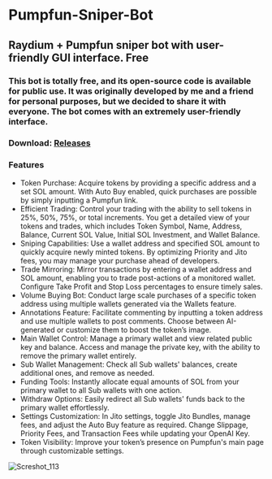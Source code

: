 # Pumpfun-Sniper-Bot
## Raydium + Pumpfun sniper bot with user-friendly GUI interface. Free
### This bot is totally free, and its open-source code is available for public use. It was originally developed by me and a friend for personal purposes, but we decided to share it with everyone. The bot comes with an extremely user-friendly interface.

### Download: [Releases](https://github.com/luciano2923/Pumpfun-Sniper-Bot/releases)

### Features

- Token Purchase: Acquire tokens by providing a specific address and a set SOL amount. With Auto Buy enabled, quick purchases are possible by simply inputting a Pumpfun link.
- Efficient Trading: Control your trading with the ability to sell tokens in 25%, 50%, 75%, or total increments. You get a detailed view of your tokens and trades, which includes Token Symbol, Name, Address, Balance, Current SOL Value, Initial SOL Investment, and Wallet Balance.
- Sniping Capabilities: Use a wallet address and specified SOL amount to quickly acquire newly minted tokens. By optimizing Priority and Jito fees, you may manage your purchase ahead of developers.
- Trade Mirroring: Mirror transactions by entering a wallet address and SOL amount, enabling you to trade post-actions of a monitored wallet. Configure Take Profit and Stop Loss percentages to ensure timely sales.
- Volume Buying Bot: Conduct large scale purchases of a specific token address using multiple wallets generated via the Wallets feature.
- Annotations Feature: Facilitate commenting by inputting a token address and use multiple wallets to post comments. Choose between AI-generated or customize them to boost the token’s image.
- Main Wallet Control: Manage a primary wallet and view related public key and balance. Access and manage the private key, with the ability to remove the primary wallet entirely.
- Sub Wallet Management: Check all Sub wallets' balances, create additional ones, and remove as needed.
- Funding Tools: Instantly allocate equal amounts of SOL from your primary wallet to all Sub wallets with one action.
- Withdraw Options: Easily redirect all Sub wallets' funds back to the primary wallet effortlessly.
- Settings Customization: In Jito settings, toggle Jito Bundles, manage fees, and adjust the Auto Buy feature as required. Change Slippage, Priority Fees, and Transaction Fees while updating your OpenAI Key.
- Token Visibility: Improve your token’s presence on Pumpfun's main page through customizable settings.

![Screshot_113](https://github.com/user-attachments/assets/4f233463-3415-4dd1-a764-54afdf65c5a8)
